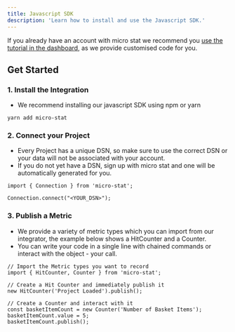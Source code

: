 ```yaml
---
title: Javascript SDK
description: 'Learn how to install and use the Javascript SDK.'
---
```


If you already have an account with micro stat we recommend you [use the tutorial in the dashboard](https://www.portal.micro-stat.com/tutorial/modern-web), as we provide customised code for you.

## Get Started
### 1. Install the Integration
- We recommend installing our javascript SDK using npm or yarn

```
yarn add micro-stat
```

### 2. Connect your Project
- Every Project has a unique DSN, so make sure to use the correct DSN or your data will not be associated with your account.
- If you do not yet have a DSN, sign up with micro stat and one will be automatically generated for you.

```
import { Connection } from 'micro-stat';

Connection.connect("<YOUR_DSN>");
```

### 3. Publish a Metric
- We provide a variety of metric types which you can import from our integrator, the example below shows a HitCounter and a Counter.
- You can write your code in a single line with chained commands or interact with the object - your call.

```
// Import the Metric types you want to record
import { HitCounter, Counter } from 'micro-stat';

// Create a Hit Counter and immediately publish it
new HitCounter('Project Loaded').publish();

// Create a Counter and interact with it
const basketItemCount = new Counter('Number of Basket Items');
basketItemCount.value = 5;
basketItemCount.publish();
```


